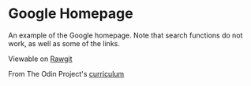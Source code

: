 # Google Homepage

An example of the Google homepage. Note that search functions do not work, as well as some of the links.

Viewable on [Rawgit](https://rawgit.com/0elo/the_odin_project/master/google-homepage/index.html)

From The Odin Project's [curriculum](http://www.theodinproject.com/web-development-101/html-css)

